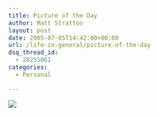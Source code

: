 ```yaml
---
title: Picture of the Day
author: Matt Stratton
layout: post
date: 2005-07-05T14:42:00+00:00
url: /life-in-general/picture-of-the-day
dsq_thread_id:
  - 28255061
categories:
  - Personal

---
```

![][1]

 [1]: https://bestweekever.blogs.com/photos/uncategorized/white_ho.JPG